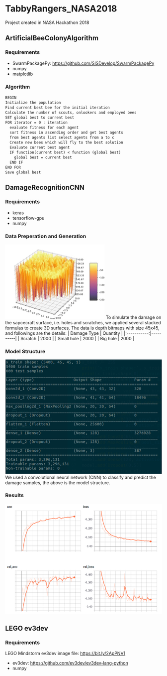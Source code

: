 # TabbyRangers_NASA2018
Project created in NASA Hackathon 2018

## ArtificialBeeColonyAlgorithm
### Requirements
* SwarmPackagePy: https://github.com/SISDevelop/SwarmPackagePy
* numpy
* matplotlib


### Algorithm
```
BEGIN
Initialize the population
Find current best bee for the initial iteration
Calculate the number of scouts, onlookers and employed bees
SET global best to current best
FOR iterator = 0 : iteration
  evaluate fitness for each agent
  sort fitness in ascending order and get best agents
  from best agents list select agents from a to c
  Create new bees which will fly to the best solution
  Evaluate current best agent
  IF function(current best) < function (global best)
    global best = current best
  END IF
END FOR
Save global best
```

## DamageRecognitionCNN
### Requirements
* keras
* tensorflow-gpu
* numpy
### Data Preperation and Generation
![data example](https://github.com/b02902032/TabbyRangers_NASA2018/blob/master/images/data_demo.gif)
To simulate the damage on the sapcecraft surface, i.e. holes and scratches, we applied several stacked formulas to create 3D surfaces. The data is depth bitmaps with size 45x45, and followings are the details: 
| Damage Type | Quantity |
|:-----------:|----------|
|   Scratch   |   2000   |
|  Small hole |   2000   |
|   Big hole  |   2000   |
### Model Structure
![data example](https://github.com/b02902032/TabbyRangers_NASA2018/blob/master/images/summary.png)
We used a convolutional neural network (CNN) to classify and predict the damage samples, the above is the model structure.
### Results
![data example](https://github.com/b02902032/TabbyRangers_NASA2018/blob/master/images/result.png)


## LEGO ev3dev
### Requirements
LEGO Mindstorm ev3dev image file: https://bit.ly/2ApPNV1
* ev3dev: https://github.com/ev3dev/ev3dev-lang-python
* numpy


